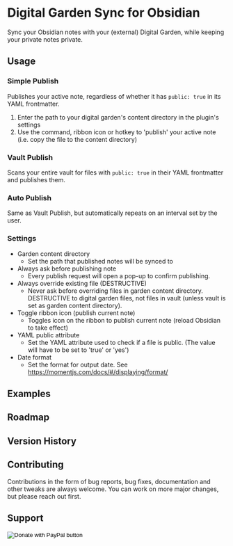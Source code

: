 # Digital Garden Sync for Obsidian

Sync your Obsidian notes with your (external) Digital Garden, while keeping your private notes private.

## Usage

### Simple Publish
Publishes your active note, regardless of whether it has `public: true` in its YAML frontmatter.

1. Enter the path to your digital garden's content directory in the plugin's settings
2. Use the command, ribbon icon or hotkey to 'publish' your active note (i.e. copy the file to the content directory)

### Vault Publish
Scans your entire vault for files with `public: true` in their YAML frontmatter and publishes them.

### Auto Publish
Same as Vault Publish, but automatically repeats on an interval set by the user.

### Settings
- Garden content directory
    - Set the path that published notes will be synced to
- Always ask before publishing note
    - Every publish request will open a pop-up to confirm publishing.
- Always override existing file (DESTRUCTIVE)
    - Never ask before overriding files in garden content directory. DESTRUCTIVE to digital garden files, not files in vault (unless vault is set as garden content directory).
- Toggle ribbon icon (publish current note)
    - Toggles icon on the ribbon to publish current note (reload Obsidian to take effect)
- YAML public attribute
    - Set the YAML attribute used to check if a file is public. (The value will have to be set to 'true' or 'yes')
- Date format
    - Set the format for output date. See https://momentjs.com/docs/#/displaying/format/

## Examples

## Roadmap

## Version History

## Contributing
Contributions in the form of bug reports, bug fixes, documentation and other tweaks are always welcome. You can work on more major changes, but please reach out first.

## Support
<form action="https://www.paypal.com/donate" method="post" target="_top">
<input type="hidden" name="hosted_button_id" value="FNCKUEA58K3PA" />
<input type="image" src="https://www.paypalobjects.com/en_US/NL/i/btn/btn_donateCC_LG.gif" border="0" name="submit" title="PayPal - The safer, easier way to pay online!" alt="Donate with PayPal button" />
<img alt="" border="0" src="https://www.paypal.com/en_NL/i/scr/pixel.gif" width="1" height="1" />
</form>